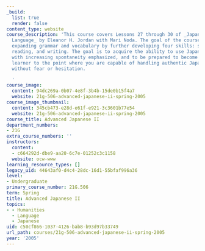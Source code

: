 ```yaml
---
_build:
  list: true
  render: false
content_type: website
course_description: 'This course covers Lessons 27 through 30 of _Japanese: The Spoken
  Language_ by Eleanor H. Jordan with Mari Noda. The goal of the course is to continue
  expanding grammar and vocabulary by further developing four skills: speaking, listening,
  reading, and writing. The goal is to acquire the ability to use Japanese appropriately
  with increasing spontaneity emphasized, and to be prepared to become an independent
  learner to the point where you are capable of handling authentic Japanese by yourself,
  without fear or hesitation.

  '
course_image:
  content: 94dc269a-0b07-4e8f-3b4b-15de0b15f4a7
  website: 21g-506-advanced-japanese-ii-spring-2005
course_image_thumbnail:
  content: 345cb473-e28d-e61f-e921-3c3601b77e54
  website: 21g-506-advanced-japanese-ii-spring-2005
course_title: Advanced Japanese II
department_numbers:
- 21G
extra_course_numbers: ''
instructors:
  content:
  - c664292d-dbe9-aa20-6c7e-01252c3c1158
  website: ocw-www
learning_resource_types: []
legacy_uid: 44643af0-d4c4-28dc-16d1-55bfaf996a36
level:
- Undergraduate
primary_course_number: 21G.506
term: Spring
title: Advanced Japanese II
topics:
- - Humanities
  - Language
  - Japanese
uid: c50cf866-1037-4126-bab8-b93d97b33749
url_path: courses/21g-506-advanced-japanese-ii-spring-2005
year: '2005'
---
```

